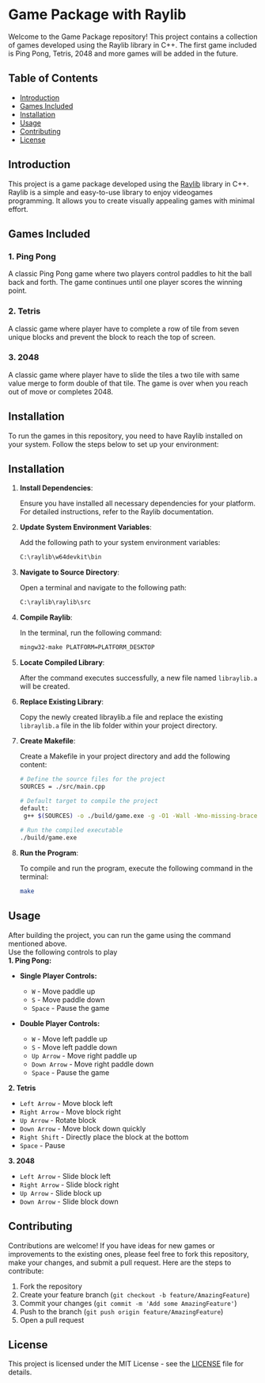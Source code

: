 # Game Package with Raylib

Welcome to the Game Package repository! This project contains a collection of games developed using the Raylib library in C++. The first game included is Ping Pong, Tetris, 2048 and more games will be added in the future.

## Table of Contents
- [Introduction](#introduction)
- [Games Included](#games-included)
- [Installation](#installation)
- [Usage](#usage)
- [Contributing](#contributing)
- [License](#license)

## Introduction

This project is a game package developed using the [Raylib](https://www.raylib.com/) library in C++. Raylib is a simple and easy-to-use library to enjoy videogames programming. It allows you to create visually appealing games with minimal effort.

## Games Included

### 1. Ping Pong
A classic Ping Pong game where two players control paddles to hit the ball back and forth. The game continues until one player scores the winning point.

### 2. Tetris
A classic game where player have to complete a row of tile from seven unique blocks and prevent the block to reach the top of screen.

### 3. 2048
A classic game where player have to slide the tiles a two tile with same value merge to form double of that tile. The game is over when you reach out of move or
completes 2048.

## Installation

To run the games in this repository, you need to have Raylib installed on your system. Follow the steps below to set up your environment:

## Installation

1. **Install Dependencies**:

   Ensure you have installed all necessary dependencies for your platform. For detailed instructions, refer to the Raylib documentation.

2. **Update System Environment Variables**:

   Add the following path to your system environment variables:
   ```bash
   C:\raylib\w64devkit\bin

3. **Navigate to Source Directory**:

   Open a terminal and navigate to the following path:
   ```bash
   C:\raylib\raylib\src

4. **Compile Raylib**:

   In the terminal, run the following command:
   ```bash
   mingw32-make PLATFORM=PLATFORM_DESKTOP

5. **Locate Compiled Library**:

   After the command executes successfully, a new file named ```libraylib.a``` will be created.

6. **Replace Existing Library**:

   Copy the newly created libraylib.a file and replace the existing ```libraylib.a``` file in the lib folder within your project directory.

7. **Create Makefile**:

   Create a Makefile in your project directory and add the following content:
   ```bash
   # Define the source files for the project
   SOURCES = ./src/main.cpp

   # Default target to compile the project
   default:
	g++ $(SOURCES) -o ./build/game.exe -g -O1 -Wall -Wno-missing-braces -I include/ -L lib/ -lraylib -lopengl32 -lgdi32 -lwinmm 
    
   # Run the compiled executable
   ./build/game.exe


8. **Run the Program**:

   To compile and run the program, execute the following command in the terminal:
   ```bash
   make


## Usage

After building the project, you can run the game using the command mentioned above.  
Use the following controls to play   
**1. Ping Pong:**

- **Single Player Controls:**
  - `W` - Move paddle up
  - `S` - Move paddle down
  - `Space` - Pause the game

- **Double Player Controls:**
  - `W` - Move left paddle up
  - `S` - Move left paddle down
  - `Up Arrow` - Move right paddle up
  - `Down Arrow` - Move right paddle down
  - `Space` - Pause the game

**2. Tetris**

  - `Left Arrow` - Move block left
  - `Right Arrow` - Move block right
  - `Up Arrow` - Rotate block
  - `Down Arrow` - Move block down quickly
  - `Right Shift` - Directly place the block at the bottom
  - `Space` - Pause

**3. 2048**

  - `Left Arrow` - Slide block left
  - `Right Arrow` - Slide block right
  - `Up Arrow` - Slide block up
  - `Down Arrow` - Slide block down

## Contributing

Contributions are welcome! If you have ideas for new games or improvements to the existing ones, please feel free to fork this repository, make your changes, and submit a pull request. Here are the steps to contribute:

1. Fork the repository
2. Create your feature branch (`git checkout -b feature/AmazingFeature`)
3. Commit your changes (`git commit -m 'Add some AmazingFeature'`)
4. Push to the branch (`git push origin feature/AmazingFeature`)
5. Open a pull request

## License

This project is licensed under the MIT License - see the [LICENSE](LICENSE) file for details.

